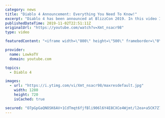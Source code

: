 ```yaml
---
category: news
title: "Diablo 4 Announcement: Everything You Need To Know!"
excerpt: "Diablo 4 has been announced at BlizzCon 2019. In this video I go over everything you need to know about this upcoming Blizzard Entertainment game."
publishedDateTime: 2019-11-02T22:51:11Z
originalUrl: "https://youtube.com/watch?v=Xmt_nsacr98"
type: video

featuredContent: "<iframe width=\"800\" height=\"500\" frameborder=\"0\" src=\"https://www.youtube.com/embed/Xmt_nsacr98\" allow=\"accelerometer; autoplay; encrypted-media; gyroscope; picture-in-picture\" allowfullscreen></iframe>"

provider:
  name: LowkoTV
  domain: youtube.com

topics:
  - Diablo 4

images:
  - url: "https://i.ytimg.com/vi/Xmt_nsacr98/maxresdefault.jpg"
    width: 1280
    height: 720
    isCached: true

secured: "O7pGpGaQNOSK6AV+1CdTmqt6fjfBli906l6Y4E8CXCe4Wjmt/l2ea+a5CK7Z792gPsModyJj8BnOm+kkH0kku/P6pHeEC1/nTBjwH41nenK1Qoz6OjkLDpozCl0KVCWRV84NtTN67ySZzjQzkZBUz96FwFx/KYx8OXugPu/Qqr4v7ACCRAGXSDmvWkrScrLODf08If1NVGoQQYW2/yGTo3a1TtRMT64nnkuVAf0V3FSIrBZFO+2nmbvbl9w3jZg+1bXnvyD10wFXyPdgyxZGhpQwj39qSVC2tDOJGQp0atTdvlnHzHjC4ShS+tDTQ1Ma0+3ldxIjaPW/W0Yw6E9W40qmQbV2+ICe2kX5TcTLi2QPa1SA+W6FgH3dsavShQP0xESseAVrubRosSU7rhgAtD5MnB1qTnIUUFUMSwu7byppxnOZOo6qzcWCrofPf+Ga;kcZNLEXAGHkVt04Vs9J9oQ=="
---
```


